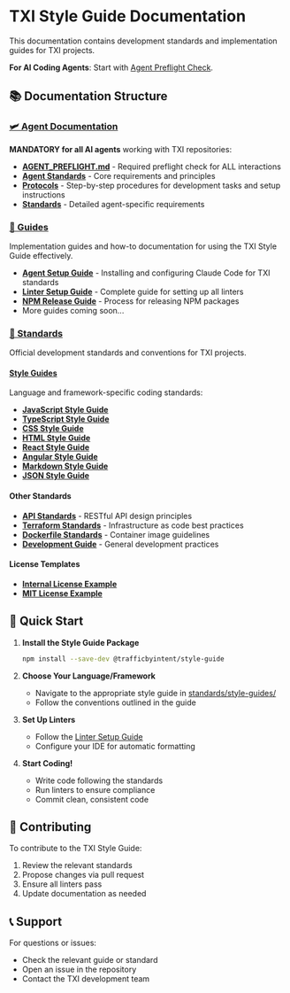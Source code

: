 # TXI Style Guide Documentation

This documentation contains development standards and implementation guides for TXI projects.

**For AI Coding Agents**: Start with [Agent Preflight Check](./agent/AGENT_PREFLIGHT.md).

## 📚 Documentation Structure

### [🛩️ Agent Documentation](./agent/)

**MANDATORY for all AI agents** working with TXI repositories:

- **[AGENT_PREFLIGHT.md](./agent/AGENT_PREFLIGHT.md)** - Required preflight check for ALL interactions
- **[Agent Standards](./agent/README.md)** - Core requirements and principles
- **[Protocols](./agent/PROTOCOLS.md)** - Step-by-step procedures for development tasks and setup instructions
- **[Standards](./agent/STANDARDS.md)** - Detailed agent-specific requirements

### [📖 Guides](./guides/)

Implementation guides and how-to documentation for using the TXI Style Guide effectively.

- **[Agent Setup Guide](./guides/AGENT_SETUP.md)** - Installing and configuring Claude Code for TXI standards
- **[Linter Setup Guide](./guides/LINTER_SETUP.md)** - Complete guide for setting up all linters
- **[NPM Release Guide](./guides/NPM_RELEASE_GUIDE.md)** - Process for releasing NPM packages
- More guides coming soon...

### [📏 Standards](./standards/)

Official development standards and conventions for TXI projects.

#### [Style Guides](./standards/style-guides/)

Language and framework-specific coding standards:

- **[JavaScript Style Guide](./standards/style-guides/JAVASCRIPT_STYLE_GUIDE.md)**
- **[TypeScript Style Guide](./standards/style-guides/TYPESCRIPT_STYLE_GUIDE.md)**
- **[CSS Style Guide](./standards/style-guides/CSS_STYLE_GUIDE.md)**
- **[HTML Style Guide](./standards/style-guides/HTML_STYLE_GUIDE.md)**
- **[React Style Guide](./standards/style-guides/REACT_STYLE_GUIDE.md)**
- **[Angular Style Guide](./standards/style-guides/ANGULAR_STYLE_GUIDE.md)**
- **[Markdown Style Guide](./standards/style-guides/MARKDOWN_STYLE_GUIDE.md)**
- **[JSON Style Guide](./standards/style-guides/JSON_STYLE_GUIDE.md)**

#### Other Standards

- **[API Standards](./standards/API_STANDARDS.md)** - RESTful API design principles
- **[Terraform Standards](./standards/TERRAFORM_STANDARDS.md)** - Infrastructure as code best practices
- **[Dockerfile Standards](./standards/DOCKERFILE_STANDARDS.md)** - Container image guidelines
- **[Development Guide](./standards/DEVELOPMENT_STANDARDS.md)** - General development practices

#### License Templates

- **[Internal License Example](./standards/LICENSE_INTERNAL_EXAMPLE.md)**
- **[MIT License Example](./standards/LICENSE_MIT_EXAMPLE.md)**

## 🚀 Quick Start

1. **Install the Style Guide Package**

   ```bash
   npm install --save-dev @trafficbyintent/style-guide
   ```

2. **Choose Your Language/Framework**
   - Navigate to the appropriate style guide in [standards/style-guides/](./standards/style-guides/)
   - Follow the conventions outlined in the guide

3. **Set Up Linters**
   - Follow the [Linter Setup Guide](./guides/LINTER_SETUP.md)
   - Configure your IDE for automatic formatting

4. **Start Coding!**
   - Write code following the standards
   - Run linters to ensure compliance
   - Commit clean, consistent code

## 🤝 Contributing

To contribute to the TXI Style Guide:

1. Review the relevant standards
2. Propose changes via pull request
3. Ensure all linters pass
4. Update documentation as needed

## 📞 Support

For questions or issues:

- Check the relevant guide or standard
- Open an issue in the repository
- Contact the TXI development team
